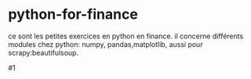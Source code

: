 # python-for-finance
ce sont les petites exercices en python en finance.
il concerne différents modules chez python: numpy, pandas,matplotlib, aussi pour scrapy:beautifulsoup. 

#1 
